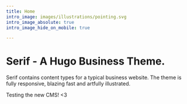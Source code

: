```yaml
---
title: Home
intro_image: images/illustrations/pointing.svg
intro_image_absolute: true
intro_image_hide_on_mobile: true

---
```

# Serif - A Hugo Business Theme.

Serif contains content types for a typical business website. The theme is fully responsive, blazing fast and artfully illustrated. 

Testing the new CMS! <3